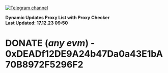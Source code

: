 [![Telegram channel](https://img.shields.io/endpoint?url=https://runkit.io/damiankrawczyk/telegram-badge/branches/master?url=https://t.me/n4z4v0d)](https://t.me/n4z4v0d) 

**Dynamic Updates Proxy List with Proxy Checker**  
**Last Updated: 17.12.23 09:50**

# DONATE (_any evm_) - 0xDEADf12DE9A24b47Da0a43E1bA70B8972F5296F2
